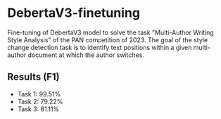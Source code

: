 # DebertaV3-finetuning
Fine-tuning of DebertaV3 model to solve the task "Multi-Author Writing Style Analysis" of the PAN competition of 2023. The goal of the style change detection task is to identify text positions within a given multi-author document at which the author switches.

## Results (F1)
- Task 1: 99.51%
- Task 2: 79.22%
- Task 3: 81.11%
